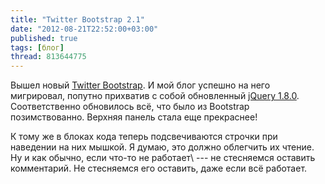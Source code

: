 ```yaml
---
title: "Twitter Bootstrap 2.1"
date: "2012-08-21T22:52:00+03:00"
published: true
tags: [блог]
thread: 813644775
---
```


Вышел новый [Twitter Bootstrap](http://twitter.github.com/bootstrap/). И мой блог успешно на него мигрировал, попутно
прихватив с собой обновленный [jQuery 1.8.0](http://jquery.com/). Соответственно обновилось всё, что было из Bootstrap
позимствованно. Верхняя панель стала еще прекраснее!

К тому же в блоках кода теперь подсвечиваются строчки при наведении на них мышкой. Я думаю, это должно облегчить
их чтение. Ну и как обычно, если что-то не работает\ --- не стесняемся оставить комментарий. Не стесняемся его
оставить, даже если всё работает.
